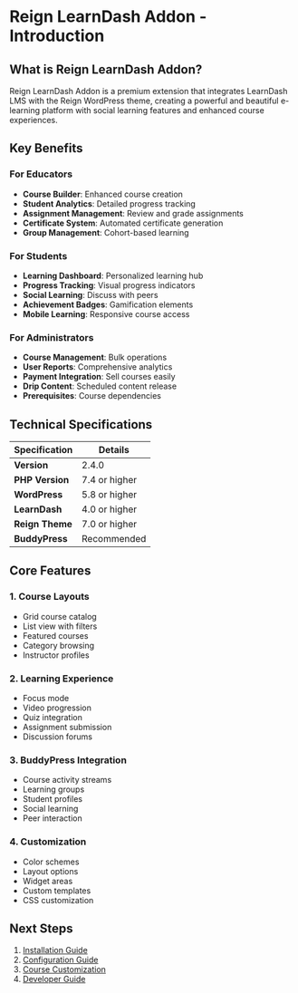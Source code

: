 # Reign LearnDash Addon - Introduction

## What is Reign LearnDash Addon?

Reign LearnDash Addon is a premium extension that integrates LearnDash LMS with the Reign WordPress theme, creating a powerful and beautiful e-learning platform with social learning features and enhanced course experiences.

## Key Benefits

### For Educators
- **Course Builder**: Enhanced course creation
- **Student Analytics**: Detailed progress tracking
- **Assignment Management**: Review and grade assignments
- **Certificate System**: Automated certificate generation
- **Group Management**: Cohort-based learning

### For Students
- **Learning Dashboard**: Personalized learning hub
- **Progress Tracking**: Visual progress indicators
- **Social Learning**: Discuss with peers
- **Achievement Badges**: Gamification elements
- **Mobile Learning**: Responsive course access

### For Administrators
- **Course Management**: Bulk operations
- **User Reports**: Comprehensive analytics
- **Payment Integration**: Sell courses easily
- **Drip Content**: Scheduled content release
- **Prerequisites**: Course dependencies

## Technical Specifications

| Specification | Details |
|--------------|----------|
| **Version** | 2.4.0 |
| **PHP Version** | 7.4 or higher |
| **WordPress** | 5.8 or higher |
| **LearnDash** | 4.0 or higher |
| **Reign Theme** | 7.0 or higher |
| **BuddyPress** | Recommended |

## Core Features

### 1. Course Layouts
- Grid course catalog
- List view with filters
- Featured courses
- Category browsing
- Instructor profiles

### 2. Learning Experience
- Focus mode
- Video progression
- Quiz integration
- Assignment submission
- Discussion forums

### 3. BuddyPress Integration
- Course activity streams
- Learning groups
- Student profiles
- Social learning
- Peer interaction

### 4. Customization
- Color schemes
- Layout options
- Widget areas
- Custom templates
- CSS customization

## Next Steps

1. [Installation Guide](02-installation-setup.md)
2. [Configuration Guide](03-configuration.md)
3. [Course Customization](04-course-customization.md)
4. [Developer Guide](05-developer-guide.md)